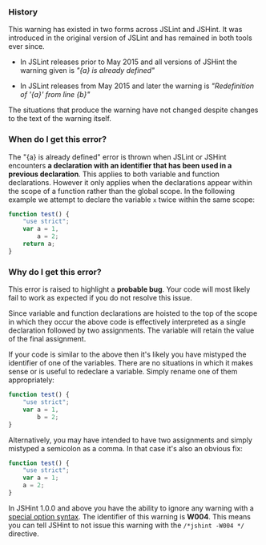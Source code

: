 <!---
{
    "titles": [
        "{a} is already defined",
        "Redefinition of '{a}' from line {b}",
        "W004"
    ],
    "slugs": [
        "a-is-already-defined",
        "w004"
    ],
    "linters": [
        "jslint",
        "jshint",
        "eslint"
    ],
    "author": "jallardice"
}
-->

### History

This warning has existed in two forms across JSLint and JSHint. It was
introduced in the original version of JSLint and has remained in both tools
ever since.

 - In JSLint releases prior to May 2015 and all versions of JSHint the warning
   given is *"{a} is already defined"*

 - In JSLint releases from May 2015 and later the warning is *"Redefinition of
   '{a}' from line {b}"*

The situations that produce the warning have not changed despite changes to the
text of the warning itself.

### When do I get this error?

The "{a} is already defined" error is thrown when JSLint or JSHint encounters
**a declaration with an identifier that has been used in a previous
declaration**. This applies to both variable and function declarations. However
it only applies when the declarations appear within the scope of a function
rather than the global scope. In the following example we attempt to declare the
variable `x` twice within the same scope:

<!---
{
    "linter": "jshint"
}
-->
```javascript
function test() {
    "use strict";
    var a = 1,
        a = 2;
    return a;
}
```

### Why do I get this error?

This error is raised to highlight a **probable bug**. Your code will most likely
fail to work as expected if you do not resolve this issue.

Since variable and function declarations are hoisted to the top of the scope in
which they occur the above code is effectively interpreted as a single
declaration followed by two assignments. The variable will retain the value of
the final assignment.

If your code is similar to the above then it's likely you have mistyped the
identifier of one of the variables. There are no situations in which it makes
sense or is useful to redeclare a variable. Simply rename one of them
appropriately:

<!---
{
    "linter": "jshint"
}
-->
```javascript
function test() {
    "use strict";
    var a = 1,
        b = 2;
}
```

Alternatively, you may have intended to have two assignments and simply mistyped
a semicolon as a comma. In that case it's also an obvious fix:

<!---
{
    "linter": "jshint"
}
-->
```javascript
function test() {
    "use strict";
    var a = 1;
    a = 2;
}
```

In JSHint 1.0.0 and above you have the ability to ignore any warning with a
[special option syntax][jshintopts]. The identifier of this
warning is **W004**. This means you can tell JSHint to not issue this warning
with the `/*jshint -W004 */` directive.

[jshintopts]: http://jshint.com/docs/#options
